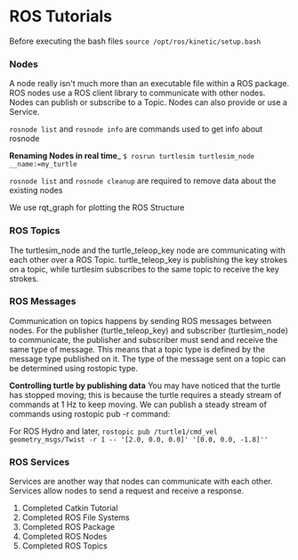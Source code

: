 # ROS Tutorials

Before executing the bash files
`source /opt/ros/kinetic/setup.bash`

### Nodes
A node really isn't much more than an executable file within a ROS
package. ROS nodes use a ROS client library to communicate with other
nodes. Nodes can publish or subscribe to a Topic. Nodes can also provide
or use a Service.

`rosnode list` and `rosnode info` are commands used to get info about
rosnode

__Renaming Nodes in real time___
`$ rosrun turtlesim turtlesim_node __name:=my_turtle`

`rosnode list` and `rosnode cleanup` are required to remove data about
the existing nodes

We use rqt_graph for plotting the ROS Structure

### ROS Topics
The turtlesim_node and the turtle_teleop_key node are communicating with
each other over a ROS Topic. turtle_teleop_key is publishing the key
strokes on a topic, while turtlesim subscribes to the same topic to
receive the key strokes.

### ROS Messages
Communication on topics happens by sending ROS messages between nodes.
For the publisher (turtle_teleop_key) and subscriber (turtlesim_node) to
communicate, the publisher and subscriber must send and receive the same
type of message. This means that a topic type is defined by the message
type published on it. The type of the message sent on a topic can be
determined using rostopic type.


__Controlling turtle by publishing data__
You may have noticed that the turtle has stopped moving; this is because
the turtle requires a steady stream of commands at 1 Hz to keep moving.
We can publish a steady stream of commands using rostopic pub -r
command:

For ROS Hydro and later,
`rostopic pub /turtle1/cmd_vel geometry_msgs/Twist -r 1 -- '[2.0, 0.0,
0.0]' '[0.0, 0.0, -1.8]''`

### ROS Services
Services are another way that nodes can communicate with each other.
Services allow nodes to send a request and receive a response.

1. Completed Catkin Tutorial
2. Completed ROS File Systems
3. Completed ROS Package
4. Completed ROS Nodes
5. Completed ROS Topics

